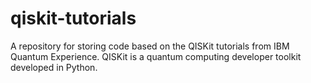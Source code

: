 # qiskit-tutorials
A repository for storing code based on the QISKit tutorials from IBM Quantum Experience. QISKit is a quantum computing developer toolkit developed in Python.
